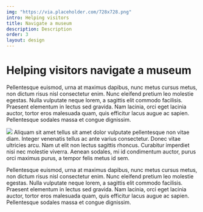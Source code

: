 ```yaml
---
img: "https://via.placeholder.com/728x728.png"
intro: Helping visitors
title: Navigate a museum
description: Description
order: 3
layout: design
---
```

<div class="text">
  <h1>Helping visitors navigate a museum</h1>
</div>

<div class="text">
  <p>Pellentesque euismod, urna at maximus dapibus, nunc metus cursus metus, non dictum risus nisl consectetur enim. Nunc eleifend pretium leo molestie egestas. Nulla vulputate neque lorem, a sagittis elit commodo facilisis. Praesent elementum in lectus sed gravida. Nam lacinia, orci eget lacinia auctor, tortor eros malesuada quam, quis efficitur lacus augue ac sapien. Pellentesque sodales massa et congue dignissim.</p>
</div>

<div class="image">
  <img src="https://res.cloudinary.com/benludwig/image/upload/c_scale,f_auto,q_auto:best,w_2000/v1588189508/sfh_jfq77o.jpg">
  <span class="caption">Aliquam sit amet tellus sit amet dolor vulputate pellentesque non vitae diam. Integer venenatis tellus ac ante varius consectetur. Donec vitae ultricies arcu. Nam ut elit non lectus sagittis rhoncus. Curabitur imperdiet nisi nec molestie viverra. Aenean sodales, mi id condimentum auctor, purus orci maximus purus, a tempor felis metus id sem.</span>
</div>

<div class="text">
  <p>Pellentesque euismod, urna at maximus dapibus, nunc metus cursus metus, non dictum risus nisl consectetur enim. Nunc eleifend pretium leo molestie egestas. Nulla vulputate neque lorem, a sagittis elit commodo facilisis. Praesent elementum in lectus sed gravida. Nam lacinia, orci eget lacinia auctor, tortor eros malesuada quam, quis efficitur lacus augue ac sapien. Pellentesque sodales massa et congue dignissim.</p>
</div>
